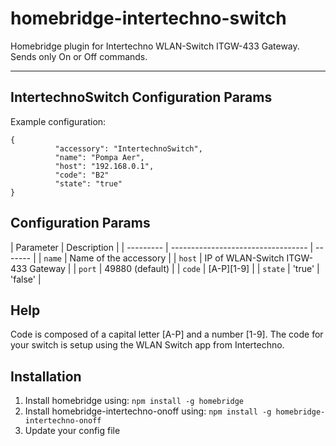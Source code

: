 # homebridge-intertechno-switch

Homebridge plugin for Intertechno WLAN-Switch ITGW-433 Gateway.
Sends only On or Off commands.

---

## IntertechnoSwitch Configuration Params

Example configuration:

```
{
          "accessory": "IntertechnoSwitch",
          "name": "Pompa Aer",
          "host": "192.168.0.1",
          "code": "B2"
          "state": "true"
}
```

## Configuration Params

| Parameter | Description                        |
| --------- | ---------------------------------- | ------- |
| `name`    | Name of the accessory              |
| `host`    | IP of WLAN-Switch ITGW-433 Gateway |
| `port`    | 49880 (default)                    |
| `code`    | [A-P][1-9]                         |
| `state`   | 'true'                             | 'false' |

## Help

Code is composed of a capital letter [A-P] and a number [1-9].
The code for your switch is setup using the WLAN Switch app from Intertechno.

## Installation

1. Install homebridge using: `npm install -g homebridge`
2. Install homebridge-intertechno-onoff using: `npm install -g homebridge-intertechno-onoff`
3. Update your config file
